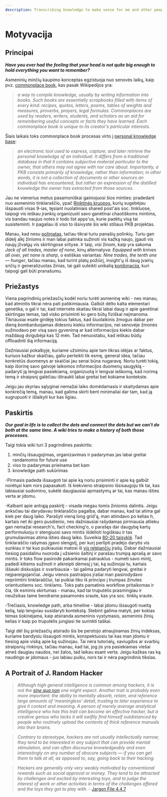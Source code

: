 ```yaml
---
description: Transcribing knowledge to make sense for me and other people
---
```


# Motyvacija

## Principai

_**Have you ever had the feeling that your head is not quite big enough to hold everything you want to remember?**_

Asmeninių minčių kaupimo konceptas egzistuoja nuo senovės laikų, kaip pvz. [commonplace book](https://www.wikiwand.com/en/Commonplace_book), kas pasak Wikipedijos yra: 

> _a way to compile knowledge, usually by writing information into books. Such books are essentially scrapbooks filled with items of every kind: recipes, quotes, letters, poems, tables of weights and measures, proverbs, prayers, legal formulas. Commonplaces are used by readers, writers, students, and scholars as an aid for remembering useful concepts or facts they have learned. Each commonplace book is unique to its creator's particular interests._

Šiais laikais toks commonplace book procesas virto į [personal knowledge base](https://www.wikiwand.com/en/Personal_knowledge_base):

> _an electronic tool used to express, capture, and later retrieve the personal knowledge of an individual. It differs from a traditional database in that it contains subjective material particular to the owner, that others may not agree with nor care about. Importantly, a PKB consists primarily of knowledge, rather than information; in other words, it is not a collection of documents or other sources an individual has encountered, but rather an expression of the distilled knowledge the owner has extracted from those sources._

Jau ne vienerius metus pasamoniškai gainiojuosi šios minties: pradedant nuo asmeninio tinklaraščio, ypač [Rinktinės kruopos](https://reanimated.lt/rinktines-kruopos-9), kurių sugebėjau išspausti visas 9-ias, tęsiant nuolatiniais shared post'ais soc. tinkluose, taipogi vis ieškau įrankių organizuoti savo ganėtinai chaotiškoms mintims, vis bandau naujus notes ir todo list apps'us, kurie padėtų visą tai susisteminti. Ir pagaliau iš viso to išsivystė šis wiki stiliaus PKB projektas.

Manau, kad nesu [polimatas](https://www.wikiwand.com/en/Polymath), tačiau tikrai turiu panašių polinkių. Turiu gan didelį alkį žinioms ir man labai patinka sužinoti vis kažką naujo, įgauti vis naujų įžvalgų vis skirtingose srityse. Ir taip, visi žinom, kaip yra sakoma _Jack of all trades, master of none_,  kinų alternatyva: _Equipped with knives all over, yet none is sharp_, o estiškas variantas: _Nine trades, the tenth one — hunger_, tačiau manau, kad turint platų požiūrį, insight'ų iš daug įvairių sričių ir generalizuotas žinias, tai gali suteikti unikalią [kombinaciją](https://medium.com/accelerated-intelligence/modern-polymath-81f882ce52db), kuri taipogi gali būti pranašumu.

## Priežastys

Viena pagrindinių priežasčių kodėl noriu turėti asmeninę wiki - nes manau, kad atmintis tikrai nėra pati patikimiausia. Galbūt dėlto kalta elementari genetika, o gal ir tai, kad internete skaitau tikrai labai daug ir apie ganėtinai skirtingas temas, tad visko prisiminti ko gero būtų fiziškai neįmanoma. Tikriausiai esate girdėję tokius faktus, kad šiuolaikinis žmogus dabar per dieną bombarduojamas didesniu kiekiu informacijos, nei senovėje žmonės sužinodavo per visą savo gyvenimą ar kad informacijos kiekis dabar maždaug dvigubėja kas 12 mėn. Tad nenuostabu, kad ieškau būdų offloadinti šią informaciją.

Dažniausiai pokalbyje, kuriame užsiminu apie tam tikras idėjas ar faktus, kuriuos kažkur skaičiau, galiu perteikti tik esmę, general idea, tačiau konkretūs duomenys ar skaičiai jau senai būna nugaravę. Noriu turėti tokią, kaip išorinę savo galvoje laikomos informacijos duomenų saugyklą - padaryti ją lengvai pasiekiamą, organizuotą ir lengvai ieškomą, kad norimą temą ir straipsnį galėčiau ištraukti labai greitai bet kokiame kontekste.

Jeigu jau skyriau sąlyginai nemažai laiko domėdamasis ir skaitydamas apie konkrečią temą, manau, kad galima skirti bent minimaliai dar tam, kad ją sugrupuoti ir išlaikyti kur kas ilgiau.

## Paskirtis

_**Our goal in life is to collect the dots and connect the dots but we can't do both at the same time. A wiki tries to make a history of both those processes.**_

Taigi tokia wiki turi 3 pagrindines paskirtis:

1. minčių išsaugojimas, organizavimas ir padarymas jas labai greitai randamomis for future use
2. viso to padarymas prieinama bet kam
3. knowledge path sukūrimas

-Pirmasis padeda išsaugoti tai apie ką noriu prisiminti ir apie ką galbūt norėtųsi kam nors papasakoti. Iš kiekvieno straipsnio išsisaugoju tik tai, kas labiausiai sudomino, sukėlė daugiausiai apmastymų ar tai, kas manau išties verta ar įdomu. 

-Kalbant apie antrąją paskirtį - visada mėgau tomis žiniomis dalintis. Jeigu anksčiau tai darydavau tinklaraščio pagalba, dabar manau, kad tai atima gal kiek per daug laiko. Parašyti vieną long grid'ą, man atimdavo po kelias h, kartais net iki gero pusdienio, nes dažniausiai rašydamas pirmiausia atlieku gan nemažai research'o, fact checking'o, o parašęs dar daugybę kartų performuluoju ir stengiuosi savo mintis išdėlioti logiškiau ir tas grumuliavimas atima išties daug laiko. Suveikia [80-20 taisyklė](https://www.wikiwand.com/en/Pareto_principle). Tad tinklaraščio rašymas įgavo slengstį, per kurį perlipti pradėjo darytis vis sunkiau ir tai kuo puikiausiai matosi iš [vis retėjančių](https://reanimated.lt/archyvas) įrašų. Dabar dažniausiai tiesiog pasidalinu nuoroda į užsienio šaltinį ir parašau trumpą aprašą ar savo mintis. Ir toks flow pasirodė pakankamai patrauklus - numeti savo mintį, padedi kitiems sužinoti ir atkreipti dėmesį į tai, ką sužinojai tu, kartais iššauki diskusijas ir svarbiausia - tai galima padaryti lengvai, greitai ir neįpareigojančiai. Jeigu vienos pastraipos įrašai man pasirodydavo nepriimtini tinklaraščiui, tai puikiai tiko iš principo į trumpas žinutes orientuotiems soc. tinklams. Toks pats pamatinis workflow pritaikomas ir čia, tik esminis skirtumas - manau, kad tai truputėlis prasmingiau ir neužsikas tame bendrame pasamonės sraute, kas yra soc. tinklų sraute.

-Trečiasis, knowledge path, arba timeline - labai įdomu išsaugoti nueitą kelią, taip lengviau susidaryti kontekstą. Stebint galima matyti, per kokias temas šokinėjama, kaip atsiranda asmeninis vystymasis, asmeninis žinių kelias ir kaip po truputėlis jungiasi tie surinkti taškai.

Taigi dėl šių priežasčių atsirado šis be perstojo atnaujinamas žinių indeksas, kuriame bandysiu išsaugoti mintis, konspektuosiu tai kas man įdomu ir tiesiog apie viską apie ką sužinojau. Tai nėra tutorialų, saviugdos ar svarbių straipsnių rinkinys, tačiau manau, kad tai, jog jis yra pasiekiamas viešai atneš daugiau naudos, nei žalos, tad laikau esant verta. Jeigu kažkas ras ką naudingo ar įdomaus - juo labiau puiku, nors tai ir nėra pagrindinis tikslas.

## A Portrait of J. Random Hacker

> _Although high general intelligence is common among hackers, it is not the_ [_sine qua non_](https://www.wikiwand.com/en/Sine_qua_non) _one might expect. Another trait is probably even more important: the ability to mentally absorb, retain, and reference large amounts of ‘meaningless’ detail, trusting to later experience to give it context and meaning. A person of merely average analytical intelligence who has this trait can become an effective hacker, but a creative genius who lacks it will swiftly find himself outdistanced by people who routinely upload the contents of thick reference manuals into their brains._

> _Contrary to stereotype, hackers are not usually intellectually narrow; they tend to be interested in any subject that can provide mental stimulation, and can often discourse knowledgeably and even interestingly on any number of obscure subjects — if you can get them to talk at all, as opposed to, say, going back to their hacking._

> _Hackers are generally only very weakly motivated by conventional rewards such as social approval or money. They tend to be attracted by challenges and excited by interesting toys, and to judge the interest of work or other activities in terms of the challenges offered and the toys they get to play with._ - [Jargon File 4.4.7](http://www.catb.org/jargon/html/personality.html)

